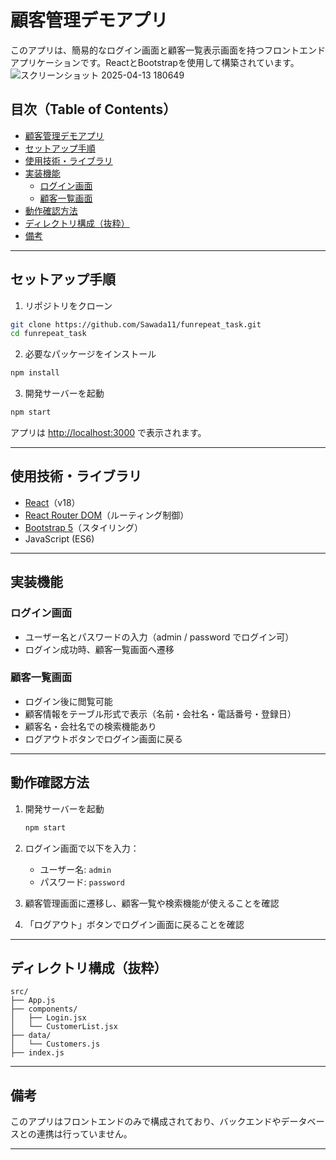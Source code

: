 # 顧客管理デモアプリ

このアプリは、簡易的なログイン画面と顧客一覧表示画面を持つフロントエンドアプリケーションです。ReactとBootstrapを使用して構築されています。
![スクリーンショット 2025-04-13 180649](https://github.com/user-attachments/assets/457758a7-0326-4ff3-990b-173f94d7ab6f)

##  目次（Table of Contents）

- [顧客管理デモアプリ](#顧客管理デモアプリ)
- [セットアップ手順](#セットアップ手順)
- [使用技術・ライブラリ](#使用技術ライブラリ)
- [実装機能](#実装機能)
  - [ログイン画面](#ログイン画面)
  - [顧客一覧画面](#顧客一覧画面)
- [動作確認方法](#動作確認方法)
- [ディレクトリ構成（抜粋）](#ディレクトリ構成抜粋)
- [備考](#備考)

---

## セットアップ手順

1. リポジトリをクローン

```bash
git clone https://github.com/Sawada11/funrepeat_task.git
cd funrepeat_task
```

2. 必要なパッケージをインストール

```bash
npm install
```

3. 開発サーバーを起動

```bash
npm start
```

アプリは [http://localhost:3000](http://localhost:3000) で表示されます。

---

## 使用技術・ライブラリ

- [React](https://reactjs.org/)（v18）
- [React Router DOM](https://reactrouter.com/)（ルーティング制御）
- [Bootstrap 5](https://getbootstrap.com/)（スタイリング）
- JavaScript (ES6)

---

## 実装機能

### ログイン画面
- ユーザー名とパスワードの入力（admin / password でログイン可）
- ログイン成功時、顧客一覧画面へ遷移

### 顧客一覧画面
- ログイン後に閲覧可能
- 顧客情報をテーブル形式で表示（名前・会社名・電話番号・登録日）
- 顧客名・会社名での検索機能あり
- ログアウトボタンでログイン画面に戻る

---

## 動作確認方法

1. 開発サーバーを起動
   ```bash
   npm start
   ```

2. ログイン画面で以下を入力：
   - ユーザー名: `admin`
   - パスワード: `password`

3. 顧客管理画面に遷移し、顧客一覧や検索機能が使えることを確認

4. 「ログアウト」ボタンでログイン画面に戻ることを確認

---

## ディレクトリ構成（抜粋）

```
src/
├── App.js
├── components/
│   ├── Login.jsx
│   └── CustomerList.jsx
├── data/
│   └── Customers.js
├── index.js
```

---

## 備考

このアプリはフロントエンドのみで構成されており、バックエンドやデータベースとの連携は行っていません。

---
